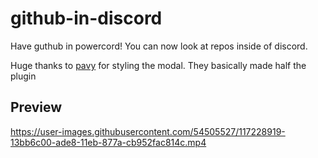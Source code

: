 # github-in-discord
Have guthub in powercord! You can now look at repos inside of discord. 

Huge thanks to [pavy](https://github.com/Pavui) for styling the modal. They basically made half the plugin 

## Preview
https://user-images.githubusercontent.com/54505527/117228919-13bb6c00-ade8-11eb-877a-cb952fac814c.mp4
